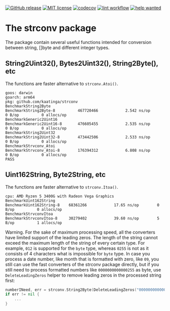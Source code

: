 [![GitHub release](https://img.shields.io/github/release/kaatinga/strconv.svg)](https://github.com/kaatinga/strconv/releases)
[![MIT license](https://img.shields.io/badge/License-MIT-blue.svg)](https://github.com/kaatinga/strconv/blob/main/LICENSE)
[![codecov](https://codecov.io/gh/kaatinga/strconv/branch/master/graph/badge.svg)](https://codecov.io/gh/kaatinga/strconv)
[![lint workflow](https://github.com/kaatinga/strconv/actions/workflows/golangci-lint.yml/badge.svg)](https://github.com/kaatinga/strconv/actions?query=workflow%3Alinter)
[![help wanted](https://img.shields.io/badge/Help%20wanted-True-yellow.svg)](https://github.com/kaatinga/strconv/issues?q=is%3Aopen+is%3Aissue+label%3A%22help+wanted%22)

# The strconv package

The package contain several useful functions intended for conversion between string,
[]byte and different integer types.

## String2Uint32(), Bytes2Uint32(), String2Byte(), etc

The functions are faster alternative to `strconv.Atoi()`.

```
goos: darwin
goarch: arm64
pkg: github.com/kaatinga/strconv
BenchmarkString2Byte
BenchmarkString2Byte-8      	467720466	         2.542 ns/op	       0 B/op	       0 allocs/op
BenchmarkGeneric2Uint16
BenchmarkGeneric2Uint16-8   	476605455	         2.535 ns/op	       0 B/op	       0 allocs/op
BenchmarkString2Uint32
BenchmarkString2Uint32-8    	473442506	         2.533 ns/op	       0 B/op	       0 allocs/op
BenchmarkStrvconv_Atoi
BenchmarkStrvconv_Atoi-8    	176394312	         6.808 ns/op	       0 B/op	       0 allocs/op
PASS
```

## Uint162String, Byte2String, etc

The functions are faster alternative to `strconv.Itoa()`.

```
cpu: AMD Ryzen 5 3400G with Radeon Vega Graphics    
BenchmarkUint162String
BenchmarkUint162String-8   	68361266	        17.65 ns/op	       0 B/op	       0 allocs/op
BenchmarkStrvconvItoa
BenchmarkStrvconvItoa-8    	30279402	        39.60 ns/op	       5 B/op	       1 allocs/op
```

Warning. For the sake of maximum processing speed, all the converters have limited support of the leading zeros.
The length of the string cannot exceed the maximum length of the string of every certain type. For example, `012` is
supported for the `byte` type, whereas `0255` is not as it consists of 4 characters what is impossible for `byte` type.
In case you process a date number, like month that is formatted with zero, like `09`, you still can use the fast
converters of the strconv package directly, but if you still need to process formatted numbers like `0000000000000255` as byte, use
`DeleteLeadingZeros` helper to remove leading zeros in the processed string first:

```go
numberINeed, err = strconv.String2Byte(DeleteLeadingZeros("0000000000000255"))
if err != nil {
	...
}
```